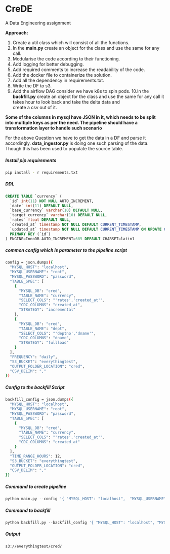 # CreDE
A Data Engineering assignment

**Approach:**
1. Create a util class which will consist of all the functions.
2. In the **main.py** create an object for the class and use the same
   for any call.
3. Modularise the code according to their functioning.
4. Add logging for better debugging.
5. Add required comments to increase the readability of the code.
6. Add the docker file to containerize the solution.
7. Add all the dependency in requirements.txt.
8. Write the DF to s3.
9. Add the airflow DAG consider we have k8s to spin pods.
10.In the **backfill.py** create an object for the class and use the same
   for any call it takes hour to look back and take the delta data and  
   create a csv out of it.

**Some of the columns in mysql have JSON in it, which needs to be split  
into multiple keys as per the need. The pipeline should have a
transformation layer to handle such scenario**

For the above Question we have to get the data in a DF and parse it  
accordingly. **data_ingestor.py** is doing one such parsing of the data.  
Though this has been used to populate the source table.


##### Install pip requirements
```sh
pip install - r requirements.txt
```
##### DDL
```SQL
CREATE TABLE `currency` (
  `id` int(11) NOT NULL AUTO_INCREMENT,
  `date` int(11) DEFAULT NULL,
  `base_currency` varchar(10) DEFAULT NULL,
  `target_currency` varchar(10) DEFAULT NULL,
  `rates` float DEFAULT NULL,
  `created_at` timestamp NOT NULL DEFAULT CURRENT_TIMESTAMP,
  `updated_at` timestamp NOT NULL DEFAULT CURRENT_TIMESTAMP ON UPDATE CURRENT_TIMESTAMP,
  PRIMARY KEY (`id`)
) ENGINE=InnoDB AUTO_INCREMENT=685 DEFAULT CHARSET=latin1
```
##### common config which is parameter to the pipeline script
```sh
config = json.dumps({
  "MYSQL_HOST": "localhost",
  "MYSQL_USERNAME": "root",
  "MYSQL_PASSWORD": "password",
  "TABLE_SPEC": [
    {
      "MYSQL_DB": "cred",
      "TABLE_NAME": "currency",
      "SELECT_COLS": "'rates','created_at'",
      "CDC_COLUMNS": "created_at",
      "STRATEGY": "incremental"
    },
    {
      "MYSQL_DB": "cred",
      "TABLE_NAME": "dept",
      "SELECT_COLS": "'deptno','dname'",
      "CDC_COLUMNS": "dname",
      "STRATEGY": "fullload"
    }
  ],
  "FREQUENCY": "daily",
  "S3_BUCKET": "everythingtest",
  "OUTPUT_FOLDER_LOCATION": "cred",
  "CSV_DELIM": ","
})
```

##### Config to the backfill Script
```sh
backfill_config = json.dumps({
  "MYSQL_HOST": "localhost",
  "MYSQL_USERNAME": "root",
  "MYSQL_PASSWORD": "password",
  "TABLE_SPEC": [
    {
      "MYSQL_DB": "cred",
      "TABLE_NAME": "currency",
      "SELECT_COLS": "'rates','created_at'",
      "CDC_COLUMNS": "created_at"
    }
  ],
  "TIME_RANGE_HOURS": 12,
  "S3_BUCKET": "everythingtest",
  "OUTPUT_FOLDER_LOCATION": "cred",
  "CSV_DELIM": ","
})
```
##### Command to create pipeline
```python
python main.py --config '{ "MYSQL_HOST": "localhost",  "MYSQL_USERNAME": "root", "MYSQL_PASSWORD": "password", "TABLE_SPEC": [ { "MYSQL_DB": "cred","TABLE_NAME": "currency", "SELECT_COLS": "'rates','created_at'", "CDC_COLUMNS": "created_at", "STRATEGY": "incremental"}, {"MYSQL_DB": "cred", "TABLE_NAME": "dept", "SELECT_COLS": "'deptno','dname'", "CDC_COLUMNS": "dname", "STRATEGY": "fullload" } ],"FREQUENCY":"daily","S3_BUCKET": "everythingtest","OUTPUT_FOLDER_LOCATION":"cred", "CSV_DELIM": "," }'
```
##### Command to backfill
```python
python backfill.py --backfill_config '{ "MYSQL_HOST": "localhost", "MYSQL_USERNAME": "root", "MYSQL_PASSWORD": "password", "TABLE_SPEC": [ {  "MYSQL_DB": "cred","TABLE_NAME": "currency", "SELECT_COLS": "'rates','created_at'", "CDC_COLUMNS": "created_at" } ], "TIME_RANGE_HOURS": 12, "S3_BUCKET": "everythingtest", "OUTPUT_FOLDER_LOCATION": "cred", "CSV_DELIM": "," }'
```

##### Output
```sh
s3://everythingtest/cred/
```

